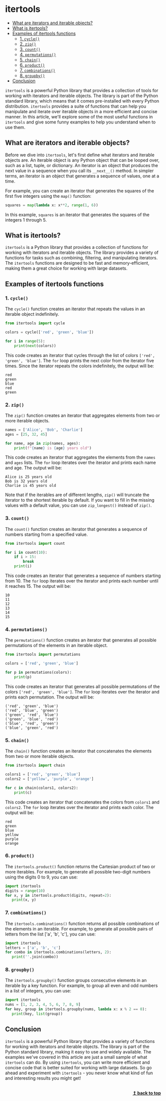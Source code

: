 # itertools <!-- omit in toc -->

- [What are iterators and iterable objects?](#what-are-iterators-and-iterable-objects)
- [What is itertools?](#what-is-itertools)
- [Examples of itertools functions](#examples-of-itertools-functions)
  - [1. `cycle()`](#1-cycle)
  - [2. `zip()`](#2-zip)
  - [3. `count()`](#3-count)
  - [4. `permutations()`](#4-permutations)
  - [5. `chain()`](#5-chain)
  - [6. `product()`](#6-product)
  - [7. `combinations()`](#7-combinations)
  - [8. `groupby()`](#8-groupby)
- [Conclusion](#conclusion)


`itertools` is a powerful Python library that provides a collection of tools for working with iterators and iterable objects. The library is part of the Python standard library, which means that it comes pre-installed with every Python distribution. `itertools` provides a suite of functions that can help you manipulate and iterate over iterable objects in a more efficient and concise manner. In this article, we'll explore some of the most useful functions in `itertools` and give some funny examples to help you understand when to use them.

## What are iterators and iterable objects?

Before we dive into `itertools`, let's first define what iterators and iterable objects are. An iterable object is any Python object that can be looped over, such as a list, tuple, or dictionary. An iterator is an object that produces the next value in a sequence when you call its `__next__()` method. In simpler terms, an iterator is an object that generates a sequence of values, one at a time. 

For example, you can create an iterator that generates the squares of the first five integers using the `map()` function:

```python
squares = map(lambda x: x**2, range(1, 6))
```

In this example, `squares` is an iterator that generates the squares of the integers 1 through 5.

## What is itertools?

`itertools` is a Python library that provides a collection of functions for working with iterators and iterable objects. The library provides a variety of functions for tasks such as combining, filtering, and manipulating iterators. The `itertools` functions are designed to be fast and memory-efficient, making them a great choice for working with large datasets.

## Examples of itertools functions

### 1. `cycle()`

The `cycle()` function creates an iterator that repeats the values in an iterable object indefinitely.

```python
from itertools import cycle

colors = cycle(['red', 'green', 'blue'])

for i in range(5):
    print(next(colors))
```

This code creates an iterator that cycles through the list of colors `['red', 'green', 'blue']`. The `for` loop prints the next color from the iterator five times. Since the iterator repeats the colors indefinitely, the output will be:

```
red
green
blue
red
green
```

### 2. `zip()`

The `zip()` function creates an iterator that aggregates elements from two or more iterable objects.

```python
names = ['Alice', 'Bob', 'Charlie']
ages = [25, 32, 45]

for name, age in zip(names, ages):
    print(f"{name} is {age} years old")
```

This code creates an iterator that aggregates the elements from the `names` and `ages` lists. The `for` loop iterates over the iterator and prints each name and age. The output will be:

```
Alice is 25 years old
Bob is 32 years old
Charlie is 45 years old
```

Note that if the iterables are of different lengths, `zip()` will truncate the iterator to the shortest iterable by default. If you want to fill in the missing values with a default value, you can use `zip_longest()` instead of `zip()`.

### 3. `count()`

The `count()` function creates an iterator that generates a sequence of numbers starting from a specified value.

```python
from itertools import count

for i in count(10):
    if i > 15:
        break
    print(i)
```

This code creates an iterator that generates a sequence of numbers starting from 10. The `for` loop iterates over the iterator and prints each number until it reaches 15. The output will be:

```
10
11
12
13
14
15
```

### 4. `permutations()`

The `permutations()` function creates an iterator that generates all possible permutations of the elements in an iterable object.

```python
from itertools import permutations

colors = ['red', 'green', 'blue']

for p in permutations(colors):
    print(p)
```

This code creates an iterator that generates all possible permutations of the colors `['red', 'green', 'blue']`. The `for` loop iterates over the iterator and prints each permutation. The output will be:

```
('red', 'green', 'blue')
('red', 'blue', 'green')
('green', 'red', 'blue')
('green', 'blue', 'red')
('blue', 'red', 'green')
('blue', 'green', 'red')
```

### 5. `chain()`

The `chain()` function creates an iterator that concatenates the elements from two or more iterable objects.

```python
from itertools import chain

colors1 = ['red', 'green', 'blue']
colors2 = ['yellow', 'purple', 'orange']

for c in chain(colors1, colors2):
    print(c)
```

This code creates an iterator that concatenates the colors from `colors1` and `colors2`. The `for` loop iterates over the iterator and prints each color. The output will be:

```
red
green
blue
yellow
purple
orange
```

### 6. `product()`

The `itertools.product()` function returns the Cartesian product of two or more iterables. For example, to generate all possible two-digit numbers using the digits 0 to 9, you can use:

```python
import itertools
digits = range(10)
for x, y in itertools.product(digits, repeat=2):
   print(x, y)
```

### 7. `combinations()`

The `itertools.combinations()` function returns all possible combinations of the elements in an iterable. For example, to generate all possible pairs of letters from the list ['a', 'b', 'c'], you can use:

```python
import itertools
letters = ['a', 'b', 'c']
for combo in itertools.combinations(letters, 2):
   print(''.join(combo))
```

### 8. `groupby()`

The `itertools.groupby()` function groups consecutive elements in an iterable by a key function. For example, to group all even and odd numbers in a list of integers, you can use:

```python
import itertools
nums = [1, 2, 3, 4, 5, 6, 7, 8, 9]
for key, group in itertools.groupby(nums, lambda x: x % 2 == 0):
   print(key, list(group))
```

## Conclusion

`itertools` is a powerful Python library that provides a variety of functions for working with iterators and iterable objects. The library is part of the Python standard library, making it easy to use and widely available. The examples we've covered in this article are just a small sample of what `itertools` can do. By using `itertools`, you can write more efficient and concise code that is better suited for working with large datasets. So go ahead and experiment with `itertools` - you never know what kind of fun and interesting results you might get!


<br/>
<div align="right">
    <b><a href="#top">↥ back to top</a></b>
</div>
<br/>
